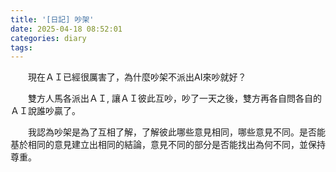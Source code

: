 ```yaml
---
title: '[日記] 吵架'
date: 2025-04-18 08:52:01
categories: diary
tags:
---
```


　　現在ＡＩ已經很厲害了，為什麼吵架不派出AI來吵就好？

　　雙方人馬各派出ＡＩ, 讓ＡＩ彼此互吵，吵了一天之後，雙方再各自問各自的ＡＩ說誰吵贏了。

　　我認為吵架是為了互相了解，了解彼此哪些意見相同，哪些意見不同。是否能基於相同的意見建立出相同的結論，意見不同的部分是否能找出為何不同，並保持尊重。

